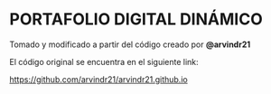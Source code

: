 # PORTAFOLIO DIGITAL DINÁMICO

Tomado y modificado a partir del código creado por **@arvindr21**

El código original se encuentra en el siguiente link:

https://github.com/arvindr21/arvindr21.github.io
